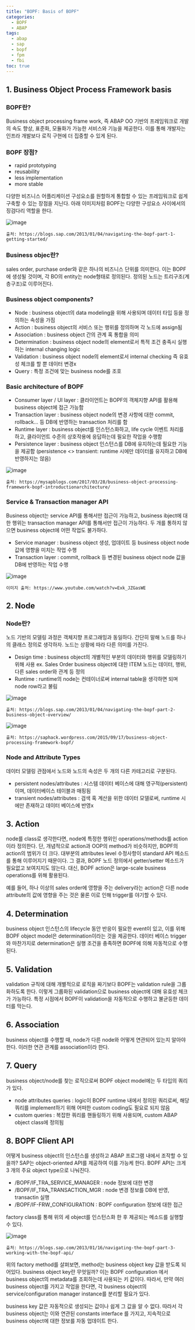 ```yaml
---
title: "BOPF: Basis of BOPF"
categories: 
  - BOPF
  - ABAP
tags:
  - abap
  - sap
  - bopf	
  - fpm
  - fbi
toc: true
---
```


## 1. Business Object Process Framework basis

### BOPF란?

Business object processing frame work, 즉 ABAP OO 기반의 프레임워크로 개발의 속도 향상, 표준화, 모듈화가 가능한 서비스와 기능을 제공한다. 이를 통해 개발자는 인프라 개발보다 로직 구현에 더 집중할 수 있게 된다.



### BOPF 장점?

- rapid prototyping
- reusability
- less implementation
- more stable

다양한 비즈니스 어플리케이션 구성요소를 원할하게 통합할 수 있는 프레임워크로 쉽게 구축할 수 있는 장점을 지닌다. 아래 이미지처럼 BOPF는 다양한 구성요소 사이에서의 징검다리 역할을 한다. 

![image](https://user-images.githubusercontent.com/58674365/120150322-e1096580-c225-11eb-9e48-32a781ac72a7.png)

`출처: https://blogs.sap.com/2013/01/04/navigating-the-bopf-part-1-getting-started/`



### Business objec란?

sales order, purchase order와 같은 하나의 비즈니스 단위를 의미한다. 이는 BOPF에 생성될 것이며, 각 BO의 entity는 node형태로 정의된다. 정의된 노드는 트리구조(계층구조)로 이루어진다.



### Business object components?

- Node
  : business object의 data modeling을 위해 사용되며 데이터 타입 등을 정의하는 속성을 가짐
- Action
  : business object의 서비스 또는 행위를 정의하며 각 노드에 assign됨
- Association
  : business object 간의 관계 혹 통합을 의미
- Determination
  : business object node의 element로서 특적 조건 충족시 실행하는 internal changing logic
- Validation
  : business object node의 element로서 internal checking 즉 유효성 체크를 할 뿐 데이터 변경x
- Query
  : 특정 조건에 맞는 business node를 조호



### Basic architecture of BOPF

- Consumer layer / UI layer
  : 클라이언트는 BOPF의 객체지향 API를 활용해 business object에 접근 가능함
- Transaction layer
  : business object node의 변경 사항에 대한 commit, rollback... 등 DB에 반영하는 transaction 처리를 함
- Runtime layer
  : business object를 인스턴스화하고, life cycle 이벤트 처리를 하고, 클라이언트 수준의 상호작용에 응답하는데 필요한 작업을 수행함
- Persistence layer
  : business object 인스턴스를 DB에 유지하는데 필요한 기능을 제공함
  (persistence <> transient: runtime 시에만 데이터를 유지하고 DB에 반영하지는 않음)

![image](https://user-images.githubusercontent.com/58674365/120150358-ee265480-c225-11eb-9fe6-54d2e575b2f4.png)

`출처: https://mysapblogs.com/2017/03/28/business-object-processing-framework-bopf-introductionarchitecture/`

### Service & Transaction manager API

Business object는 service API를 통해서만 접근이 가능하고, business ibject에 대한 행위는 transaction manager API를 통해서만 접근이 가능하다. 두 개를 통하지 않으면 business object에 어떤 작업도 불가하다.

- Service manager 
  : business object 생성, 업데이트 등 business object node 값에 영향을 미치는 작업 수행
- Transaction layer
  : commit, rollback 등 변경된 business object node 값을 DB에 반영하는 작업 수행

![image](https://user-images.githubusercontent.com/58674365/120150382-f5e5f900-c225-11eb-8e41-7fb70204b185.png)

`이미지 출처: https://www.youtube.com/watch?v=Exk_JZGasWE`



## 2. Node

### Node란?

노드 기반의 모델링 과정은 객체지향 프로그래밍과 동일하다. 간단히 말해 노드를 하나의 클래스 정의로 생각하자. 노드는 상황에 따라 다른 의미를 가진다.

- Design time
  : business object의 개별적인 부분의 데이터와 행위를 모델링하기 위해 사용
    ex. Sales Order business object에 대한 ITEM 노드는 데이터, 행위, 다른 sales order와 관계 등 정의
- Runtime
  : runtime의 node는 컨테이너로써 internal table을 생각하면 되며 node row라고 불림

![image](https://user-images.githubusercontent.com/58674365/120249857-32ae0080-c2b7-11eb-89cd-d7e92b72bad1.png)

`출처: https://blogs.sap.com/2013/01/04/navigating-the-bopf-part-2-business-object-overview/`

![image](https://user-images.githubusercontent.com/58674365/120249787-f8dcfa00-c2b6-11eb-93a4-32f685389445.png)

`출처: https://saphack.wordpress.com/2015/09/17/business-object-processing-framework-bopf/`



### Node and Attribute Types

데이터 모델링 관점에서 노드와 노드의 속성은 두 개의 다른 카테고리로 구분된다.

- persistent nodes/attributes
  : 시스템 데이터 베이스에 대해 영구적(persistent)이며, 데이터베이스 테이블과 매핑됨
- transient nodes/attributes
  : 검색 혹 계산을 위한 데이터 모델로써, runtime 시에만 존재하고 데이터 베이스에 반영x



##  3. Action

node를 class로 생각한다면, node에 특정한 행위인 operations/methods를 action이라 정의한다.
단, 개념적으로 action과 OOP의 method가 비슷하지만, BOPF의 action의 범위가 더 크다. 대부분의 attributes level 수정사항이 standard API 메소드를 통해 이루어지기 때문이다. 그 결과, BOPF 노드 정의에서 getter/setter 메소드가 필요없고 보여지지도 않는다. 대신, BOPF action은 large-scale business operations를 위해 활용된다.

예를 들어, 하나 이상의 sales order에 영향을 주는 delivery라는 action은 다른 node attribute의 값에 영향을 주는 것은 물론 이로 인해 trigger를 야기할 수 있다. 



## 4. Determination

business object 인스턴스의 lifecycle 동안 반응이 필요한 event이 있고, 이를 위해 BOPF object model은 determination이라는 것을 제공한다. 데이터 베이스 trigger와 마찬가지로 determination은 실행 조건을 충족하면 BOPF에 의해 자동적으로 수행된다.



## 5. Validation

validation 규칙에 대해 개별적으로 로직을 짜기보다 BOPF는 validation rule을 그룹화하도록 한다.  이렇게 그룹화된 validation으로 business object에 대해 유효성 체크가 가능하다. 특정 시점에서 BOPF이 validation을 자동적으로 수행하고 불균등한 데이터를 막는다. 



## 6. Association

business object를 수행할 때, node가 다른 node와 어떻게 연관되어 있는지 알아야 한다. 이러한 연관 관계를 association이라 한다. 



## 7. Query

business object/node를 찾는 로직으로써 BOPF object model에는 두 타입의 쿼리가 있다.

- node attributes queries
  : logic이 BOPF runtime 내에서 정의된 쿼리로써, 
   해당 쿼리를 implement하기 위해 어떠한 custom coding도 필요로 되지 않음
- custom queries
  : 복잡한 쿼리를 핸들링하기 위해 사용되며, custom ABAP object class에 정의됨



## 8. BOPF Client API

어떻게 business object의 인스턴스를 생성하고 ABAP 프로그램 내에서 조작할 수 있을까?
SAP는 object-oriented API를 제공하여 이를 가능케 한다. 
BOPF API는 크게 3 개의 주요 object type으로 나눠진다. 

- /BOPF/IF_TRA_SERVICE_MANAGER
  : node 정보에 대한 변경 
- /BOPF/IF_TRA_TRANSACTION_MGR
  : node 변경 정보를 DB에 반영, transactin 실행
- /BOPF/IF-FRW_CONFIGURATION
  : BOPF configuration 정보에 대한 접근



factory class를 통해 위의 세 object를 인스턴스화 한 후 제공되는 메소드를 실행할 수 있다. 

![image](https://user-images.githubusercontent.com/58674365/120149163-478d8400-c224-11eb-8ac2-3136d915a495.png)

`출처: https://blogs.sap.com/2013/01/16/navigating-the-bopf-part-3-working-with-the-bopf-api/`



위의 factory method를 살펴보면, method는 business object key 값을 받도록 되어있다. 
business object key란 무엇일까?
이는 BOPF configuration 에서 business object의 metadata를 조회하는데 사용되는 키 값이다. 따라서, 만약 여러 business object를 가지고 작업을 한다면, 각 business object의 service/configuration manager instance를 분리할 필요가 있다. 

business key 값은 자동적으로 생성되는 값이나 쉽게 그 값을 알 수 없다. 따라서 각 business object는 이와 연관된 constants interface 를 가지고, 지속적으로 business object에 대한 정보를 자동 업데이트 한다.

